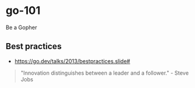 # go-101

Be a Gopher

## Best practices

- https://go.dev/talks/2013/bestpractices.slide#


<!-- INSPIRATIONAL_QUOTE_START -->
> "Innovation distinguishes between a leader and a follower." - Steve Jobs
<!-- INSPIRATIONAL_QUOTE_END -->
